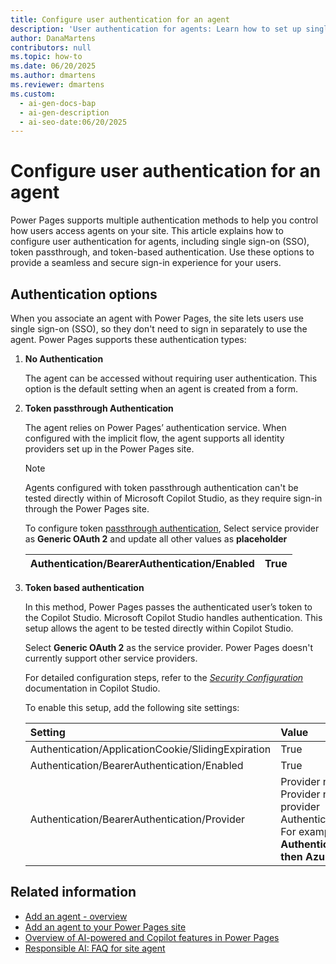 ```yaml
---
title: Configure user authentication for an agent
description: 'User authentication for agents: Learn how to set up single sign-on, token passthrough, and token-based authentication for Power Pages agents.'
author: DanaMartens
contributors: null
ms.topic: how-to
ms.date: 06/20/2025
ms.author: dmartens
ms.reviewer: dmartens
ms.custom:
  - ai-gen-docs-bap
  - ai-gen-description
  - ai-seo-date:06/20/2025
---
```

# Configure user authentication for an agent

Power Pages supports multiple authentication methods to help you control how users access agents on your site. This article explains how to configure user authentication for agents, including single sign-on (SSO), token passthrough, and token-based authentication. Use these options to provide a seamless and secure sign-in experience for your users.

## Authentication options

When you associate an agent with Power Pages, the site lets users use single sign-on (SSO), so they don't need to sign in separately to use the agent. Power Pages supports these authentication types:

1. **No Authentication**

    The agent can be accessed without requiring user authentication. This option is the default setting when an agent is created from a form.

1. **Token passthrough Authentication**

    The agent relies on Power Pages’ authentication service. When configured with the implicit flow, the agent supports all identity providers set up in the Power Pages site.

    > [!NOTE]
    > Agents configured with token passthrough authentication can't be tested directly within of Microsoft Copilot Studio, as they require sign-in through the Power Pages site.

    To configure token [passthrough authentication](/microsoft-copilot-studio/configure-sso-3p), Select service provider as **Generic OAuth 2** and update all other values as **placeholder**

    | Authentication/BearerAuthentication/Enabled | True |
    | :------------------------------------------ | :--- |

1. **Token based authentication**

    In this method, Power Pages passes the authenticated user’s token to the Copilot Studio. Microsoft Copilot Studio handles authentication. This setup allows the agent to be tested directly within Copilot Studio.

    Select **Generic OAuth 2** as the service provider. Power Pages doesn't currently support other service providers.

    For detailed configuration steps, refer to the [*Security Configuration*](/microsoft-copilot-studio/configuration-end-user-authentication#authenticate-manually) documentation in Copilot Studio.

    To enable this setup, add the following site settings:

    | Setting                                             | Value      |
    | :-------------------------------------------------- | :--------- |
    | Authentication/ApplicationCookie/SlidingExpiration   | True       |
    | Authentication/BearerAuthentication/Enabled         | True       |
    | Authentication/BearerAuthentication/Provider        | Provider name  <br>Provider name extracted from existing settings for the provider  <br>Authentication/OpenIdConnect/{ProviderName}/Issuer  <br>For example, if the setting for Azure AD had **Authentication/OpenIdConnect/AzureAD/Issuer, then AzureAD is the provider** |

## Related information

- [Add an agent - overview](add-agent-overview.md)
- [Add an agent to your Power Pages site](enable-agent.md)
- [Overview of AI-powered and Copilot features in Power Pages](../configure/ai-copilot-overview.md)
- [Responsible AI: FAQ for site agent](../faq-site-agent.md)
